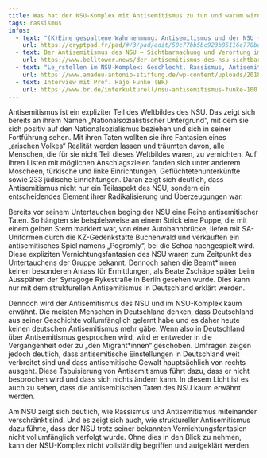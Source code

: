 ```yaml
---
title: Was hat der NSU-Komplex mit Antisemitismus zu tun und warum wird das so selten berücksichtigt?
tags: rassismus
infos:
  - text: "(K)Eine gespaltene Wahrnehmung: Antisemitismus und der NSU (NSU Watch)"
    url: https://cryptpad.fr/pad/#/3/pad/edit/50c77bb5bc923b85116e778bd180b8d4/
  - text: Der Antisemitismus des NSU – Sichtbarmachung und Verortung im Kontext rassismus- und antisemitismuskritischer Bildungsarbeit (Belltower)
    url: https://www.belltower.news/der-antisemitismus-des-nsu-sichtbarmachung-und-verortung-im-kontext-rassismus-und-antisemitismuskritischer-bildungsarbeit-47978/
  - text: "Le_rstellen im NSU-Komplex: Geschlecht, Rassismus, Antisemitismus (PDF, Amadeu Antonio Stiftung)"
    url: https://www.amadeu-antonio-stiftung.de/wp-content/uploads/2018/08/nsu_leerstellen_internet-1.pdf
  - text: Interview mit Prof. Hajo Funke (BR)
    url: https://www.br.de/interkulturell/nsu-antisemitismus-funke-100.html
---
```


Antisemitismus ist ein expliziter Teil des Weltbildes des NSU. Das zeigt sich bereits an ihrem Namen „Nationalsozialistischer Untergrund“, mit dem sie sich positiv auf den Nationalsozialismus beziehen und sich in seiner Fortführung sehen. Mit ihren Taten wollten sie ihre Fantasien eines „arischen Volkes“ Realität werden lassen und träumten davon, alle Menschen, die für sie nicht Teil dieses Weltbildes waren, zu vernichten. Auf ihren Listen mit möglichen Anschlagszielen fanden sich unter anderem Moscheen, türkische und linke Einrichtungen, Geflüchtetenunterkünfte sowie 233 jüdische Einrichtungen. Daran zeigt sich deutlich, dass Antisemitismus nicht nur ein Teilaspekt des NSU, sondern ein entscheidendes Element ihrer Radikalisierung und Überzeugungen war.

Bereits vor seinem Untertauchen beging der NSU eine Reihe antisemitischer Taten. So hängten sie beispielsweise an einem Strick eine Puppe, die mit einem gelben Stern markiert war, von einer Autobahnbrücke, liefen mit SA-Uniformen durch die KZ-Gedenkstätte Buchenwald und verkauften ein antisemitisches Spiel namens „Pogromly“, bei die Schoa nachgespielt wird. Diese expliziten Vernichtungsfantasien des NSU waren zum Zeitpunkt des Untertauchens der Gruppe bekannt. Dennoch sahen die Beamt\*innen keinen besonderen Anlass für Ermittlungen, als Beate Zschäpe später beim Ausspähen der Synagoge Rykestraße in Berlin gesehen wurde. Dies kann nur mit dem strukturellen Antisemitismus in Deutschland erklärt werden.

Dennoch wird der Antisemitismus des NSU und im NSU-Komplex kaum erwähnt. Die meisten Menschen in Deutschland denken, dass Deutschland aus seiner Geschichte vollumfänglich gelernt habe und es daher heute keinen deutschen Antisemitismus mehr gäbe. Wenn also in Deutschland über Antisemitismus gesprochen wird, wird er entweder in die Vergangenheit oder zu „den Migrant\*innen“ geschoben. Umfragen zeigen jedoch deutlich, dass antisemitische Einstellungen in Deutschland weit verbreitet sind und dass antisemitische Gewalt hauptsächlich von rechts ausgeht. Diese Tabuisierung von Antisemitismus führt dazu, dass er nicht besprochen wird und dass sich nichts ändern kann. In diesem Licht ist es auch zu sehen, dass die antisemitischen Taten des NSU kaum erwähnt werden. 

Am NSU zeigt sich deutlich, wie Rassismus und Antisemitismus miteinander verschränkt sind. Und es zeigt sich auch, wie struktureller Antisemitismus dazu führte, dass der NSU trotz seiner bekannten Vernichtungsfantasien nicht vollumfänglich verfolgt wurde. Ohne dies in den Blick zu nehmen, kann der NSU-Komplex nicht vollständig begriffen und aufgeklärt werden.
